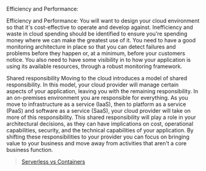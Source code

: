 
Efficiency and Performance: 

Efficiency and Performance: 
You will want to design your cloud environment so that it's cost-effective to operate and develop against. Inefficiency and waste in cloud spending should be identified to ensure you're spending money where we can make the greatest use of it. You need to have a good monitoring architecture in place so that you can detect failures and problems before they happen or, at a minimum, before your customers notice. You also need to have some visibility in to how your application is using its available resources, through a robust monitoring framework.


Shared responsibility
Moving to the cloud introduces a model of shared responsibility. In this model, your cloud provider will manage certain aspects of your application, leaving you with the remaining responsibility. In an on-premises environment you are responsible for everything. As you move to infrastructure as a service (IaaS), then to platform as a service (PaaS) and software as a service (SaaS), your cloud provider will take on more of this responsibility. This shared responsibility will play a role in your architectural decisions, as they can have implications on cost, operational capabilities, security, and the technical capabilities of your application. By shifting these responsibilities to your provider you can focus on bringing value to your business and move away from activities that aren't a core business function.


> [Serverless vs Containers](Serverless-vs-Containers.md)

